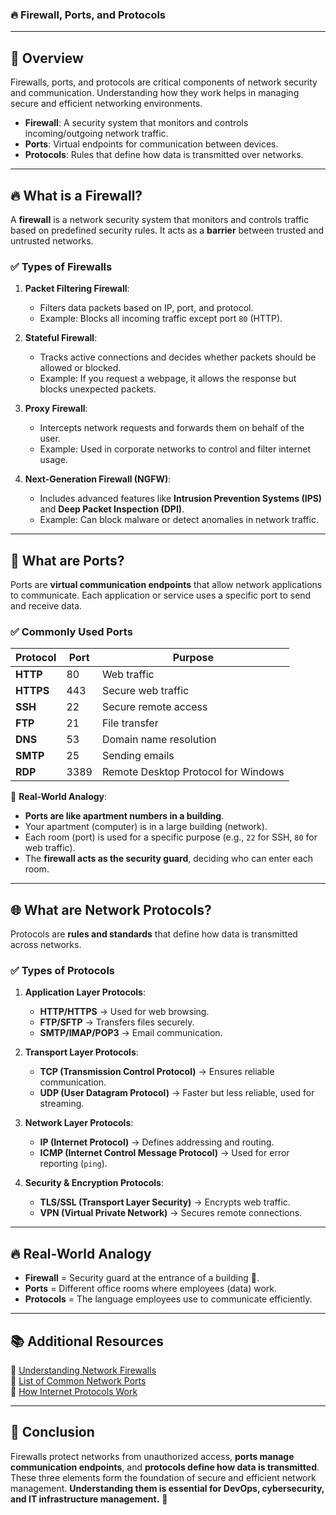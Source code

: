### 🔥 **Firewall, Ports, and Protocols**
---
## 📌 **Overview**
Firewalls, ports, and protocols are critical components of network security and communication. Understanding how they work helps in managing secure and efficient networking environments.

- **Firewall**: A security system that monitors and controls incoming/outgoing network traffic.
- **Ports**: Virtual endpoints for communication between devices.
- **Protocols**: Rules that define how data is transmitted over networks.

---

## 🔥 **What is a Firewall?**
A **firewall** is a network security system that monitors and controls traffic based on predefined security rules. It acts as a **barrier** between trusted and untrusted networks.

### ✅ **Types of Firewalls**
1. **Packet Filtering Firewall**:
   - Filters data packets based on IP, port, and protocol.
   - Example: Blocks all incoming traffic except port `80` (HTTP).
   
2. **Stateful Firewall**:
   - Tracks active connections and decides whether packets should be allowed or blocked.
   - Example: If you request a webpage, it allows the response but blocks unexpected packets.

3. **Proxy Firewall**:
   - Intercepts network requests and forwards them on behalf of the user.
   - Example: Used in corporate networks to control and filter internet usage.

4. **Next-Generation Firewall (NGFW)**:
   - Includes advanced features like **Intrusion Prevention Systems (IPS)** and **Deep Packet Inspection (DPI)**.
   - Example: Can block malware or detect anomalies in network traffic.

---

## 🎯 **What are Ports?**
Ports are **virtual communication endpoints** that allow network applications to communicate. Each application or service uses a specific port to send and receive data.

### ✅ **Commonly Used Ports**
| Protocol | Port | Purpose |
|----------|------|---------|
| **HTTP** | 80 | Web traffic |
| **HTTPS** | 443 | Secure web traffic |
| **SSH** | 22 | Secure remote access |
| **FTP** | 21 | File transfer |
| **DNS** | 53 | Domain name resolution |
| **SMTP** | 25 | Sending emails |
| **RDP** | 3389 | Remote Desktop Protocol for Windows |

🔎 **Real-World Analogy**:
- **Ports are like apartment numbers in a building**.
- Your apartment (computer) is in a large building (network).
- Each room (port) is used for a specific purpose (e.g., `22` for SSH, `80` for web traffic).
- The **firewall acts as the security guard**, deciding who can enter each room.

---

## 🌐 **What are Network Protocols?**
Protocols are **rules and standards** that define how data is transmitted across networks.

### ✅ **Types of Protocols**
1. **Application Layer Protocols**:
   - **HTTP/HTTPS** → Used for web browsing.
   - **FTP/SFTP** → Transfers files securely.
   - **SMTP/IMAP/POP3** → Email communication.

2. **Transport Layer Protocols**:
   - **TCP (Transmission Control Protocol)** → Ensures reliable communication.
   - **UDP (User Datagram Protocol)** → Faster but less reliable, used for streaming.

3. **Network Layer Protocols**:
   - **IP (Internet Protocol)** → Defines addressing and routing.
   - **ICMP (Internet Control Message Protocol)** → Used for error reporting (`ping`).

4. **Security & Encryption Protocols**:
   - **TLS/SSL (Transport Layer Security)** → Encrypts web traffic.
   - **VPN (Virtual Private Network)** → Secures remote connections.

---

## 🔥 **Real-World Analogy**
- **Firewall** = Security guard at the entrance of a building 🏢.
- **Ports** = Different office rooms where employees (data) work.
- **Protocols** = The language employees use to communicate efficiently.

---

## 📚 **Additional Resources**
🔗 [Understanding Network Firewalls](https://www.cloudflare.com/learning/network-layer/what-is-a-firewall/)  
🔗 [List of Common Network Ports](https://en.wikipedia.org/wiki/List_of_TCP_and_UDP_port_numbers)  
🔗 [How Internet Protocols Work](https://www.geeksforgeeks.org/networking-protocols/)  

---

## 🏁 **Conclusion**
Firewalls protect networks from unauthorized access, **ports manage communication endpoints**, and **protocols define how data is transmitted**. These three elements form the foundation of secure and efficient network management. **Understanding them is essential for DevOps, cybersecurity, and IT infrastructure management.** 🚀


